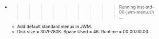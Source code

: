 * >>>>>>>>> Running inst-std-00-jwm-menu.sh ...
  * Add default standard menus in JWM.
  * Disk size = 3079780K. Space Used = 4K. Runtime = 00:00:00:00.
